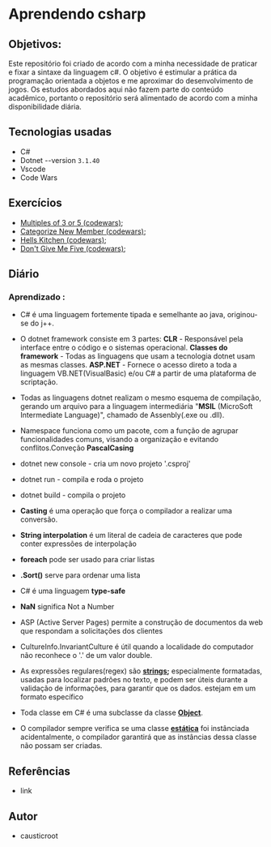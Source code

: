# Aprendendo csharp

## Objetivos:

Este repositório foi criado de acordo com a minha necessidade de praticar e fixar a sintaxe da linguagem c#. O objetivo é estimular a prática da programação orientada a objetos e me aproximar do desenvolvimento de jogos. Os estudos abordados aqui não fazem parte do conteúdo acadêmico, portanto o repositório será alimentado de acordo com  a minha disponibilidade diária. 


## Tecnologias usadas

* C#
* Dotnet --version `3.1.40`
* Vscode
* Code Wars

## Exercícios

* [Multiples of 3 or 5 (codewars)](https://github.com/causticroot/learning-csharp/blob/master/CodeWars/Multiples/Program.cs); 
* [Categorize New Member (codewars)](https://github.com/causticroot/learning-csharp/blob/master/CodeWars/CategorizeNewMember/Program.cs); 
* [Hells Kitchen (codewars)](https://github.com/causticroot/learning-csharp/blob/master/CodeWars/HellsKitchen/Program.cs); 
* [Don't Give Me Five (codewars)](https://github.com/causticroot/learning-csharp/blob/master/CodeWars/DontGiveMeFive/Program.cs); 



## Diário

### Aprendizado :

* C# é uma linguagem fortemente tipada e semelhante ao java, originou-se do j++.

* O dotnet framework consiste em 3 partes:
**CLR** - Responsável pela interface entre o código e o sistemas operacional.
**Classes do framework** - Todas as linguagens que usam a tecnologia dotnet usam as mesmas classes.
**ASP.NET** - Fornece o acesso direto a toda a linguagem VB.NET(VisualBasic) e/ou C# a partir de uma plataforma de scriptação.

* Todas as linguagens dotnet realizam o mesmo esquema de compilação, gerando um arquivo para a linguagem intermediária "**MSIL** (MicroSoft Intermediate Language)", chamado de Assenbly(.exe ou .dll).

* Namespace funciona como um pacote, com a função de agrupar funcionalidades comuns, visando a organização e evitando conflitos.Conveção **PascalCasing**

* dotnet new console - cria um novo projeto '.csproj'

* dotnet run - compila e roda o projeto

* dotnet build - compila o projeto

* **Casting** é uma operação que força o compilador a realizar uma conversão.

* **String interpolation** é um literal de cadeia de caracteres que pode conter expressões de interpolação

* **foreach** pode ser usado para criar listas

* **.Sort()** serve para ordenar uma lista

* C# é uma linguagem **type-safe**

* **NaN** significa Not a Number

* ASP (Active Server Pages) permite  a construção de documentos da web que respondam a solicitações dos clientes

* CultureInfo.InvariantCulture é útil quando a localidade do computador não reconhece o '.' de um valor double.

* As expressões regulares(regex) são **[strings](https://docs.microsoft.com/pt-br/dotnet/api/system.object?view=net-5.0);** especialmente formatadas, usadas para localizar
padrões no texto, e podem ser úteis durante a validação de informações, para garantir que os dados.
 estejam em um formato específico 

* Toda classe em C# é uma subclasse da classe **[Object](https://docs.microsoft.com/pt-br/dotnet/api/system.object?view=net-5.0)**.


* O compilador sempre verifica se uma classe **[estática](https://docs.microsoft.com/pt-br/dotnet/csharp/programming-guide/classes-and-structs/static-classes-and-static-class-members)** foi instânciada acidentalmente, o compilador
garantirá que as instâncias dessa classe não possam ser criadas.


## Referências

* link

## Autor

* causticroot
